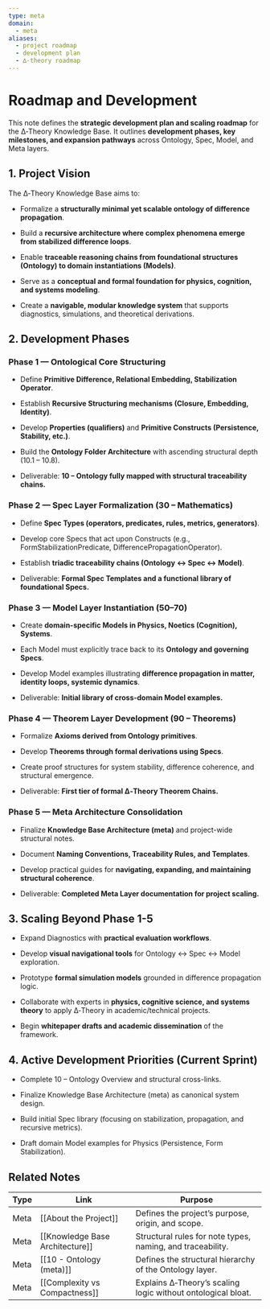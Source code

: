 ```yaml
---
type: meta
domain:
  - meta
aliases:
  - project roadmap
  - development plan
  - ∆-theory roadmap
---
```



# Roadmap and Development

This note defines the **strategic development plan and scaling roadmap** for the ∆‑Theory Knowledge Base. It outlines **development phases, key milestones, and expansion pathways** across Ontology, Spec, Model, and Meta layers.


## 1. Project Vision

The ∆‑Theory Knowledge Base aims to:

- Formalize a **structurally minimal yet scalable ontology of difference propagation**.
    
- Build a **recursive architecture where complex phenomena emerge from stabilized difference loops**.
    
- Enable **traceable reasoning chains from foundational structures (Ontology) to domain instantiations (Models)**.
    
- Serve as a **conceptual and formal foundation for physics, cognition, and systems modeling**.
    
- Create a **navigable, modular knowledge system** that supports diagnostics, simulations, and theoretical derivations.
    

## 2. Development Phases

### Phase 1 — Ontological Core Structuring

- Define **Primitive Difference, Relational Embedding, Stabilization Operator**.
    
- Establish **Recursive Structuring mechanisms (Closure, Embedding, Identity)**.
    
- Develop **Properties (qualifiers)** and **Primitive Constructs (Persistence, Stability, etc.)**.
    
- Build the **Ontology Folder Architecture** with ascending structural depth (10.1 – 10.8).
    
- Deliverable: **10 – Ontology fully mapped with structural traceability chains.**
    

### Phase 2 — Spec Layer Formalization (30 – Mathematics)

- Define **Spec Types (operators, predicates, rules, metrics, generators)**.
    
- Develop core Specs that act upon Constructs (e.g., FormStabilizationPredicate, DifferencePropagationOperator).
    
- Establish **triadic traceability chains (Ontology ↔ Spec ↔ Model)**.
    
- Deliverable: **Formal Spec Templates and a functional library of foundational Specs.**
    

### Phase 3 — Model Layer Instantiation (50–70)

- Create **domain-specific Models in Physics, Noetics (Cognition), Systems**.
    
- Each Model must explicitly trace back to its **Ontology and governing Specs**.
    
- Develop Model examples illustrating **difference propagation in matter, identity loops, systemic dynamics**.
    
- Deliverable: **Initial library of cross-domain Model examples.**
    

### Phase 4 — Theorem Layer Development (90 – Theorems)

- Formalize **Axioms derived from Ontology primitives**.
    
- Develop **Theorems through formal derivations using Specs**.
    
- Create proof structures for system stability, difference coherence, and structural emergence.
    
- Deliverable: **First tier of formal ∆‑Theory Theorem Chains.**
    

### Phase 5 — Meta Architecture Consolidation

- Finalize **Knowledge Base Architecture (meta)** and project-wide structural notes.
    
- Document **Naming Conventions, Traceability Rules, and Templates**.
    
- Develop practical guides for **navigating, expanding, and maintaining structural coherence**.
    
- Deliverable: **Completed Meta Layer documentation for project scaling.**
    

## 3. Scaling Beyond Phase 1-5

- Expand Diagnostics with **practical evaluation workflows**.
    
- Develop **visual navigational tools** for Ontology ↔ Spec ↔ Model exploration.
    
- Prototype **formal simulation models** grounded in difference propagation logic.
    
- Collaborate with experts in **physics, cognitive science, and systems theory** to apply ∆‑Theory in academic/technical projects.
    
- Begin **whitepaper drafts and academic dissemination** of the framework.
    

## 4. Active Development Priorities (Current Sprint)

-  Complete 10 – Ontology Overview and structural cross-links.
    
-  Finalize Knowledge Base Architecture (meta) as canonical system design.
    
-  Build initial Spec library (focusing on stabilization, propagation, and recursive metrics).
    
-  Draft domain Model examples for Physics (Persistence, Form Stabilization).
    

## Related Notes

|Type|Link|Purpose|
|---|---|---|
|Meta|[[About the Project]]|Defines the project’s purpose, origin, and scope.|
|Meta|[[Knowledge Base Architecture]]|Structural rules for note types, naming, and traceability.|
|Meta|[[10 - Ontology (meta)]]|Defines the structural hierarchy of the Ontology layer.|
|Meta|[[Complexity vs Compactness]]|Explains ∆‑Theory’s scaling logic without ontological bloat.|
